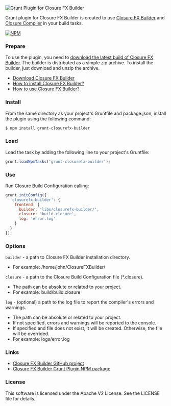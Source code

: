 ![Grunt Plugin for Closure FX Builder](https://lh6.googleusercontent.com/-7FawEk8cIXE/UxoQfjfg-dI/AAAAAAAAAJY/cTBvkTLei04/w699-h178-no/ClosureFXBuilderGrunt.png)

Grunt plugin for Closure FX Builder is created to use [Closure FX Builder](https://github.com/DigiArea/closurefx-builder) and [Closure Compiler](https://developers.google.com/closure/compiler/) in your build tasks.

[![NPM](https://nodei.co/npm/grunt-closurefx-builder.png?compact=true)](https://nodei.co/npm/grunt-closurefx-builder/)

### Prepare

To use the plugin, you need to [download the latest build of Closure FX Builder](https://github.com/DigiArea/closurefx-builder/releases). The builder is distributed as a simple zip archive. To install the builder, just download and unzip the archive.
 
 - [Download Closure FX Builder](https://github.com/DigiArea/closurefx-builder/releases)
 - [How to install Closure FX Builder?](https://github.com/DigiArea/closurefx-builder#installation-and-running)
 - [How to use Closure FX Builder?](https://github.com/DigiArea/closurefx-builder#usage)


### Install

From the same directory as your project's Gruntfile and package.json, install the plugin using the following command:
```bash
$ npm install grunt-closurefx-builder
```

### Load

Load the task by adding the following line to your project's Gruntfile:
```javascript
grunt.loadNpmTasks('grunt-closurefx-builder');
```

### Use
Run Closure Build Configuration calling:
```javascript
grunt.initConfig({
  'closurefx-builder': {
    frontend: {
      builder: 'libs/closurefx-builder/',
      closure: 'build.closure',
      log: 'error.log'
    }
  }
});
```

### Options

```builder``` - a path to Closure FX Builder installation directory. 
  - For example: /home/john/ClosureFXBuilder/

```closure``` - a path to the Closure Build Configuration file (*.closure).
  - The path can be absolute or related to your project.
  - For example: build/build.closure

```log``` - (optional) a path to the log file to report the compiler's errors and warnings. 
  - The path can be absolute or related to your project.
  - If not specified, errors and warnings will be reported to the console. 
  - If specified and file does not exist, it will be created. Otherwise, the file will be overrided.
  - For example: logs/error.log

### Links
 
 - [Closure FX Builder GitHub project](https://github.com/DigiArea/closurefx-builder)
 - [Closure FX Builder Grunt Plugin NPM package](https://www.npmjs.org/package/grunt-closurefx-builder)

### License

This software is licensed under the Apache V2 License. See the LICENSE file for details.

